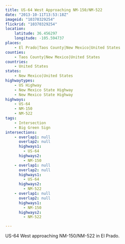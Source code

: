 ```yaml
---
title: US-64 West Approaching NM-150/NM-522
date: "2013-10-11T13:53:18Z"
imageid: "10370329254"
flickrid: "10370329254"
location:
    latitude: 36.456297
    longitude: -105.594737
places:
    - El Prado|Taos County|New Mexico|United States
counties:
    - Taos County|New Mexico|United States
countries:
    - United States
states:
    - New Mexico|United States
highwaytypes:
    - US Highway
    - New Mexico State Highway
    - New Mexico State Highway
highways:
    - US-64
    - NM-150
    - NM-522
tags:
    - Intersection
    - Big Green Sign
intersections:
    - overlap1: null
      overlap2: null
      highways1:
        - US-64
      highways2:
        - NM-150
    - overlap1: null
      overlap2: null
      highways1:
        - US-64
      highways2:
        - NM-522
    - overlap1: null
      overlap2: null
      highways1:
        - NM-150
      highways2:
        - NM-522

---
```

US-64 West approaching NM-150/NM-522 in El Prado.
